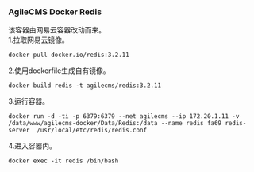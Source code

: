 ### AgileCMS Docker Redis
该容器由网易云容器改动而来。  
1.拉取网易云镜像。  
```
docker pull docker.io/redis:3.2.11  
```
2.使用dockerfile生成自有镜像。
```  
docker build redis -t agilecms/redis:3.2.11  
```
3.运行容器。   
```
docker run -d -ti -p 6379:6379 --net agilecms --ip 172.20.1.11 -v /data/www/agilecms-docker/Data/Redis:/data --name redis fa69 redis-server  /usr/local/etc/redis/redis.conf  
```
4.进入容器内。  
```
docker exec -it redis /bin/bash
```